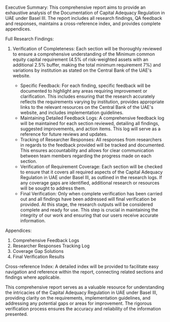 Executive Summary:
This comprehensive report aims to provide an exhaustive analysis of the Documentation of Capital Adequacy Regulation in UAE under Basel III. The report includes all research findings, QA feedback and responses, maintains a cross-reference index, and provides complete appendices.

Full Research Findings:
1. Verification of Completeness: Each section will be thoroughly reviewed to ensure a comprehensive understanding of the Minimum common equity capital requirement (4.5% of risk-weighted assets with an additional 2.5% buffer, making the total minimum requirement 7%) and variations by institution as stated on the Central Bank of the UAE's website.

   - Specific Feedback: For each finding, specific feedback will be documented to highlight any areas requiring improvement or clarification. This includes ensuring that the research accurately reflects the requirements varying by institution, provides appropriate links to the relevant resources on the Central Bank of the UAE's website, and includes implementation guidelines.
   - Maintaining Detailed Feedback Logs: A comprehensive feedback log will be maintained for each section reviewed, detailing all findings, suggested improvements, and action items. This log will serve as a reference for future reviews and updates.
   - Tracking of Researcher Responses: All responses from researchers in regards to the feedback provided will be tracked and documented. This ensures accountability and allows for clear communication between team members regarding the progress made on each section.
   - Verification of Requirement Coverage: Each section will be checked to ensure that it covers all required aspects of the Capital Adequacy Regulation in UAE under Basel III, as outlined in the research logs. If any coverage gaps are identified, additional research or resources will be sought to address them.
   - Final Verification: Only when complete verification has been carried out and all findings have been addressed will final verification be provided. At this stage, the research outputs will be considered complete and ready for use. This step is crucial in maintaining the integrity of our work and ensuring that our users receive accurate information.

Appendices:
1. Comprehensive Feedback Logs
2. Researcher Responses Tracking Log
3. Coverage Gap Solutions
4. Final Verification Results

Cross-reference Index:
A detailed index will be provided to facilitate easy navigation and reference within the report, connecting related sections and findings where applicable.

This comprehensive report serves as a valuable resource for understanding the intricacies of the Capital Adequacy Regulation in UAE under Basel III, providing clarity on the requirements, implementation guidelines, and addressing any potential gaps or areas for improvement. The rigorous verification process ensures the accuracy and reliability of the information presented.